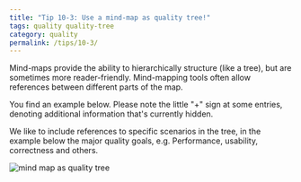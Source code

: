 ```yaml
---
title: "Tip 10-3: Use a mind-map as quality tree!"
tags: quality quality-tree
category: quality
permalink: /tips/10-3/
---
```

Mind-maps provide the ability to hierarchically structure (like a tree), but
are sometimes more reader-friendly. Mind-mapping tools often allow references
between different parts of the map.

You find an example below. Please note the little "+" sign at some entries, denoting
additional information that's currently hidden.

We like to include references to specific scenarios in the tree,
in the example below the major quality goals, e.g. Performance, usability, correctness and others.

![mind map as quality tree]({{site.imageurl}}/10-quality-tree-mindmap-example.png)
